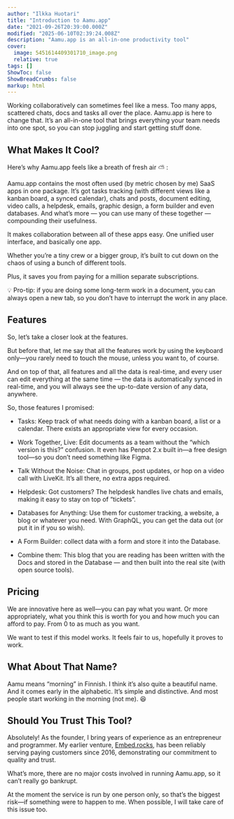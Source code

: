 ```yaml
---
author: "Ilkka Huotari"
title: "Introduction to Aamu.app"
date: "2021-09-26T20:39:00.000Z"
modified: "2025-06-10T02:39:24.008Z"
description: "Aamu.app is an all-in-one productivity tool"
cover:
  image: 5451614409301710_image.png
  relative: true
tags: []
ShowToc: false
ShowBreadCrumbs: false
markup: html
---
```


<p>Working collaboratively can sometimes feel like a mess. Too many apps, scattered chats, docs and tasks all over the place. Aamu.app is here to change that. It’s an all-in-one tool that brings everything your team needs into one spot, so you can stop juggling and start getting stuff done.</p><h2>What Makes It Cool?</h2><p>Here’s why Aamu.app feels like a breath of fresh air <span data-node="emoji" data-emoji="⛅️" data-annotation="sun behind cloud" style="user-select: text; font-family: &quot;Twemoji Mozilla&quot;, &quot;Apple Color Emoji&quot;, &quot;Segoe UI Emoji&quot;, &quot;Segoe UI Symbol&quot;, &quot;Noto Color Emoji&quot;, &quot;EmojiOne Color&quot;, &quot;Android Emoji&quot;, sans-serif;"><img alt="sun behind cloud" style="display: none; width: 1em; height: 1em;"><span role="img" aria-label="sun behind cloud" style="display: inline-block;">⛅️</span></span> :</p><p>Aamu.app contains the most often used (by metric chosen by me) SaaS apps in one package. It’s got tasks tracking (with different views like a kanban board, a synced calendar), chats and posts, document editing, video calls, a helpdesk, emails, graphic design, a form builder and even databases. And what’s more — you can use many of these together — compounding their usefulness. </p><p>It makes collaboration between all of these apps easy. One unified user interface, and basically one app. </p><p>Whether you’re a tiny crew or a bigger group, it’s built to cut down on the chaos of using a bunch of different tools.  </p><p>Plus, it saves you from paying for a million separate subscriptions.</p><p><span data-node="emoji" data-emoji="💡" data-annotation="light bulb" style="user-select: text; font-family: &quot;Twemoji Mozilla&quot;, &quot;Apple Color Emoji&quot;, &quot;Segoe UI Emoji&quot;, &quot;Segoe UI Symbol&quot;, &quot;Noto Color Emoji&quot;, &quot;EmojiOne Color&quot;, &quot;Android Emoji&quot;, sans-serif;"><img alt="light bulb" style="display: none; width: 1em; height: 1em;"><span role="img" aria-label="light bulb" style="display: inline-block;">💡</span></span> Pro-tip: if you are doing some long-term work in a document, you can always open a new tab, so you don’t have to interrupt the work in any place.</p><h2>Features</h2><p>So, let’s take a closer look at the features.</p><p>But before that, let me say that all the features work by using the keyboard only—you rarely need to touch the mouse, unless you want to, of course.</p><p>And on top of that, all features and all the data is real-time, and every user can edit everything at the same time — the data is automatically synced in real-time, and you will always see the up-to-date version of any data, anywhere.</p><p>So, those features I promised:</p><ul><li><p>Tasks: Keep track of what needs doing with a kanban board, a list or a calendar. There exists an appropriate view for every occasion. </p></li><li><p>Work Together, Live: Edit documents as a team without the “which version is this?” confusion. It even has Penpot 2.x built in—a free design tool—so you don’t need something like Figma.</p></li><li><p>Talk Without the Noise: Chat in groups, post updates, or hop on a video call with LiveKit. It’s all there, no extra apps required.</p></li><li><p>Helpdesk: Got customers? The helpdesk handles live chats and emails, making it easy to stay on top of “tickets”.</p></li><li><p>Databases for Anything: Use them for customer tracking, a website, a blog or whatever you need. With GraphQL, you can get the data out (or put it in if you so wish).</p></li><li><p>A Form Builder: collect data with a form and store it into the Database.</p></li><li><p>Combine them: This blog that you are reading has been written with the Docs and stored in the Database — and then built into the real site (with open source tools).</p></li></ul><h2>Pricing</h2><p>We are innovative here as well—you can pay what you want. Or more appropriately, what you think this is worth for you and how much you can afford to pay. From 0 to as much as you want. </p><p>We want to test if this model works. It feels fair to us, hopefully it proves to work.</p><h2>What About That Name?</h2><p>Aamu means “morning” in Finnish. I think it’s also quite a beautiful name. And it comes early in the alphabetic. It’s simple and distinctive. And most people start working in the morning (not me). <span data-node="emoji" data-emoji="😆" data-annotation="grinning squinting face" style="user-select: text; font-family: &quot;Twemoji Mozilla&quot;, &quot;Apple Color Emoji&quot;, &quot;Segoe UI Emoji&quot;, &quot;Segoe UI Symbol&quot;, &quot;Noto Color Emoji&quot;, &quot;EmojiOne Color&quot;, &quot;Android Emoji&quot;, sans-serif;"><img alt="grinning squinting face" style="display: none; width: 1em; height: 1em;"><span role="img" aria-label="grinning squinting face" style="display: inline-block;">😆</span></span> </p><h2>Should You Trust This Tool?</h2><p>Absolutely! As the founder, I bring years of experience as an entrepreneur and programmer. My earlier venture, <a target="_blank" rel="noopener noreferrer nofollow" href="http://Embed.rocks">Embed.rocks</a>, has been reliably serving paying customers since 2016, demonstrating our commitment to quality and trust.</p><p>What’s more, there are no major costs involved in running Aamu.app, so it can’t really go bankrupt. </p><p>At the moment the service is run by one person only, so that’s the biggest risk—if something were to happen to me. When possible, I will take care of this issue too.</p><p></p><p></p>